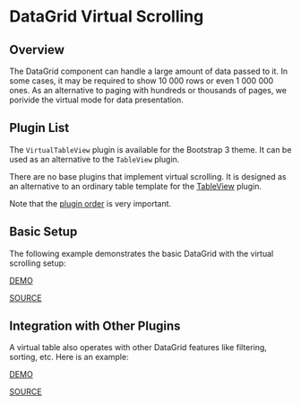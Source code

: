# DataGrid Virtual Scrolling

## Overview

The DataGrid component can handle a large amount of data passed to it. In some cases, it may be required to show 10 000 rows or even 1 000 000 ones. As an alternative to paging with hundreds or thousands of pages, we porivide the virtual mode for data presentation.

## Plugin List

The `VirtualTableView` plugin is available for the Bootstrap 3 theme. It can be used as an alternative to the `TableView` plugin.

There are no base plugins that implement virtual scrolling. It is designed as an alternative to an ordinary table template for the [TableView](table-view.md) plugin.

Note that the [plugin order](../README.md#plugin-order) is very important.

## Basic Setup

The following example demonstrates the basic DataGrid with the virtual scrolling setup:

[DEMO](http://devexpress.github.io/devextreme-reactive/react/datagrid/demos/#/virtual-scrolling/basic)

[SOURCE](https://github.com/DevExpress/devextreme-reactive/tree/master/packages/dx-react-demos/src/bootstrap3/virtual-scrolling/basic.jsx)

## Integration with Other Plugins

A virtual table also operates with other DataGrid features like filtering, sorting, etc. Here is an example:

[DEMO](http://devexpress.github.io/devextreme-reactive/react/datagrid/demos/#/virtual-scrolling/integration-with-other-plugins)

[SOURCE](https://github.com/DevExpress/devextreme-reactive/tree/master/packages/dx-react-demos/src/bootstrap3/virtual-scrolling/integration-with-other-plugins.jsx)


